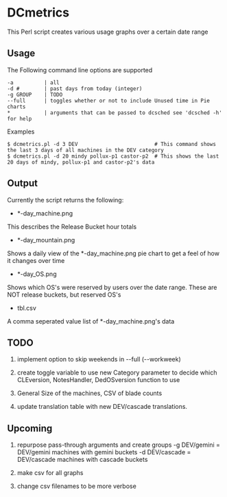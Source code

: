 DCmetrics
=============

This Perl script creates various usage graphs over a certain date range

Usage
-------

The Following command line options are supported

	-a 			| all
	-d #  		| past days from today (integer)
	-g GROUP	| TODO
	--full		| toggles whether or not to include Unused time in Pie charts
	*			| arguments that can be passed to dcsched see 'dcsched -h' for help

Examples

	$ dcmetrics.pl -d 3 DEV							# This command shows the last 3 days of all machines in the DEV category
	$ dcmetrics.pl -d 20 mindy pollux-p1 castor-p2 	# This shows the last 20 days of mindy, pollux-p1 and castor-p2's data

Output
-------

Currently the script returns the following:

* *-day_machine.png

This describes the Release Bucket hour totals

* *-day_mountain.png

Shows a daily view of the *-day_machine.png pie chart to get a feel of how it changes over time

* *-day_OS.png

Shows which OS's were reserved by users over the date range. These are NOT release buckets, but reserved OS's

* tbl.csv

A comma seperated value list of *-day_machine.png's data

TODO
------------
1. implement option to skip weekends in --full (--workweek)

2. create toggle variable to use new Category parameter to decide which CLEversion, NotesHandler, DedOSversion function to use

3. General Size of the machines, CSV of blade counts

4. update translation table with new DEV/cascade translations.

Upcoming
------------

1. repurpose pass-through arguments and create groups 
	-g DEV/gemini  = DEV/gemini machines with gemini buckets
	-d DEV/cascade = DEV/cascade machines with cascade buckets
	
2. make csv for all graphs
3. change csv filenames to be more verbose
 






